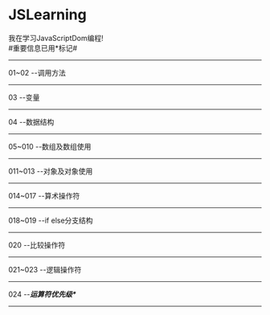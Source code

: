 # JSLearning
我在学习JavaScriptDom编程!
<br>
#重要信息已用*标记#
<hr>
01~02
--调用方法
<hr>
03
--变量
<hr>
04
--数据结构
<hr>
05~010
--数组及数组使用
<hr>
011~013
--对象及对象使用
<hr>
014~017
--算术操作符
<hr>
018~019
--if else分支结构
<hr>
020
--比较操作符
<hr>
021~023
--逻辑操作符
<hr>
024
--<em><strong>运算符优先级*</strong></em>
<hr>
